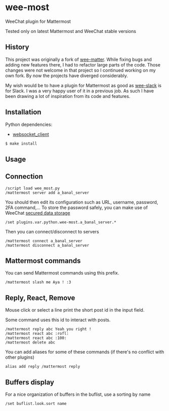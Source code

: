 # wee-most

WeeChat plugin for Mattermost

Tested only on latest Mattermost and WeeChat stable versions

## History

This project was originally a fork of [wee-matter](https://sr.ht/~stacyharper/wee-matter/).
While fixing bugs and adding new features there, I had to refactor large parts of the code.
Those changes were not welcome in that project so I continued working on my own fork.
By now the projects have diverged considerably.

My wish would be to have a plugin for Mattermost as good as [wee-slack](https://github.com/wee-slack/wee-slack) is for Slack.
I was a very happy user of it in a previous job.
As such I have been drawing a lot of inspiration from its code and features.

## Installation

Python dependencies:

* [websocket_client](https://github.com/websocket-client/websocket-client)

```bash
$ make install
```

## Usage


## Connection

```
/script load wee_most.py
/mattermost server add a_banal_server
```

You should then edit its configuration such as URL, username, password, 2FA command,...
To store the password safely, you can make use of WeeChat [secured data storage](https://weechat.org/files/doc/stable/weechat_user.en.html#secured_data)

```
/set plugins.var.python.wee-most.a_banal_server.* 
```

Then you can connect/disconnect to servers

```
/mattermost connect a_banal_server
/mattermost disconnect a_banal_server
```

## Mattermost commands

You can send Mattermost commands using this prefix.

```
/mattermost slash me Aya ! :3
```

## Reply, React, Remove

Mouse click or select a line print the short post id in the input field.

Some command uses this id to interact with posts.

```
/mattermost reply abc Yeah you right !
/mattermost react abc :rofl:
/mattermost react abc :100:
/mattermost delete abc
```

You can add aliases for some of these commands (if there's no conflict with other plugins)
```
alias add reply /mattermost reply
```

## Buffers display

For a nice organization of buffers in the buflist, use a sorting by name
```
/set buflist.look.sort name
```

